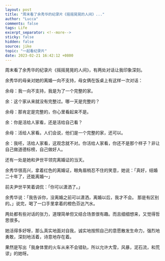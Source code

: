 ```yaml
---
layout: post
title: "周末看了余秀华的纪录片《摇摇晃晃的人间》..."
author: "Lucca"
comments: false
tags: Life
excerpt_separator: <!--more-->
sticky: false
hidden: false
source: jike
topic: "一起看纪录片"
date: 2023-02-21 16:42:12 +0800
---
```


周末看了余秀华的纪录片《摇摇晃晃的人间》，有两处对话让我印象深刻。

<!--more-->



余秀华的母亲对她的离婚一向不支持，母女俩在饭桌上有这样一次对话：

余母：我一向不支持，我是为了一个完整的家。

余：这个家从来就没有完整过。哪一天是完整的？

余母：那肯定是完整的，你心里看起来不是。

余：你是活给人家看，还是活给自己看？

余母：活给人家看。人们会说，他们是一个完整的家，还可以。

余：我呸，活给人家看，这观念就不对。你活给人家看，你还不是那个样子？非让自己做道德标榜，自己做好人。

还有一处是她和尹世平领完离婚证的当天。

余秀华很高兴，拿着红色的离婚证，眼角眉梢忍不住的笑意，她说：「真好，结婚二十年了，还能离婚～」

前夫尹世平笑着调侃：「你可以潇洒了。」

余秀华说：「我告诉你，没离婚之前可以潇洒，离婚以后，我才不会。 那是有区别的。」说完，喝了一口手里拿着的橙色芬达汽水。

两处都有些对话的张力，道理简单但又结合场景很有趣。而且细细想来，又觉得哲思很多。

她活得多好呀，那么真实地面对自我，诚实地按照自己的意愿散发生命力，强烈地勇敢，深刻地活着，诗意地存在着。

果然是写出「我身体里的火车从来不会错轨，所以允许大雪，风暴，泥石流，和荒谬」的她呀。
